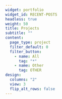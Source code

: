 ```yaml
---
widget: portfolio
widget_id: RECENT-POSTS
headless: true
weight: 50
title: Projects
subtitle: ""
content:
  page_type: project
  filter_default: 0
  filter_button:
    - name: All
      tag: "*"
    - name: Other
      tag: OTHER
design:
  columns: "2"
  view: 3
  flip_alt_rows: false
---
```


